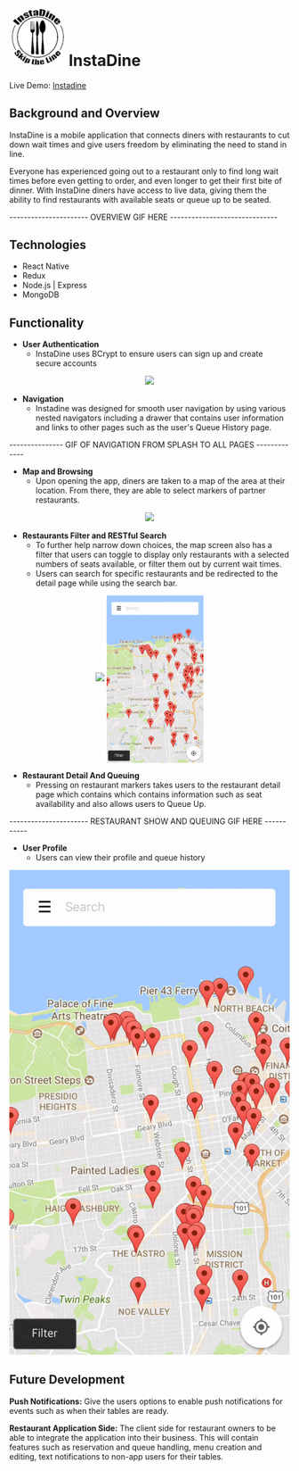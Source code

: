 # <img src="https://github.com/odangitsdjang/InstaDine/blob/master/assets/images/logo_black.png" width="100px"> InstaDine

Live Demo: [Instadine](http://www.instadine.club/)

## Background and Overview

InstaDine is a mobile application that connects diners with restaurants to cut down wait times and give users freedom by eliminating the need to stand in line. 

Everyone has experienced going out to a restaurant only to find long wait times before even getting to order, and even longer to get their first bite of dinner. With InstaDine diners have access to live data, giving them the ability to find restaurants with available seats or queue up to be seated.

---------------------- OVERVIEW GIF HERE ------------------------------

## Technologies
* React Native
* Redux
* Node.js | Express
* MongoDB

## Functionality

* **User Authentication**
  * InstaDine uses BCrypt to ensure users can sign up and create secure accounts

<p align="center">
  <img src="https://github.com/odangitsdjang/InstaDine/blob/master/docs/demo_page/assets/mp4/gifs/login.gif" height="300px"/>
</p>

* **Navigation**
  * Instadine was designed for smooth user navigation by using various nested navigators including a drawer that contains user information and links to other pages such as the user's Queue History page.

--------------- GIF OF NAVIGATION FROM SPLASH TO ALL PAGES -------------

* **Map and Browsing**
  * Upon opening the app, diners are taken to a map of the area at their location. From there, they are able to select markers of partner restaurants.

<p align="center">
  <img height="300px" src="https://github.com/odangitsdjang/InstaDine/blob/master/docs/demo_page/assets/mp4/gifs/map.gif"/>
</p>

* **Restaurants Filter and RESTful Search**
  * To further help narrow down choices, the map screen also has a filter that users can toggle to display only restaurants with a selected numbers of seats available, or filter them out by current wait times. 
  * Users can search for specific restaurants and be redirected to the detail page while using the search bar.

<p align="center">
  <img src="https://github.com/odangitsdjang/InstaDine/blob/master/docs/demo_page/assets/mp4/gifs/filter.gif" height="300px"> <img align="center" src="https://github.com/odangitsdjang/InstaDine/blob/master/docs/demo_page/assets/mp4/gifs/search.gif" height="300px"/>
</p>

* **Restaurant Detail And Queuing**
  * Pressing on restaurant markers takes users to the restaurant detail page which contains which contains information such as seat availability and also allows users to Queue Up.

---------------------- RESTAURANT SHOW AND QUEUING GIF HERE -----------

* **User Profile**
  * Users can view their profile and queue history

<p align="center">
  <img src="https://github.com/odangitsdjang/InstaDine/blob/master/docs/demo_page/assets/mp4/gifs/search.gif"/>
</p>

## Future Development

**Push Notifications:**
Give the users options to enable push notifications for events such as when their tables are ready.

**Restaurant Application Side:**
The client side for restaurant owners to be able to integrate the application into their business. This will contain features such as reservation and queue handling, menu creation and editing, text notifications to non-app users for their tables.

